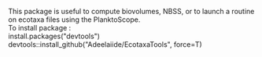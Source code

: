 This package is useful to compute biovolumes, NBSS, or to launch a routine on ecotaxa files using the PlanktoScope. </br>
To install package : </br>
install.packages("devtools") </br>
devtools::install_github("Adeelaiide/EcotaxaTools", force=T) </br>
